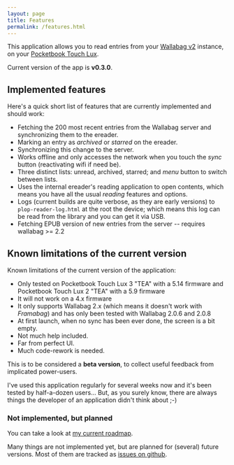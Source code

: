 ```yaml
---
layout: page
title: Features
permalink: /features.html
---
```


This application allows you to read entries from your [Wallabag v2](https://www.wallabag.org/) instance, on your [Pocketbook Touch Lux](http://www.pocketbook-int.com/fr/products/pocketbook-touch-lux-3).

Current version of the app is **v0.3.0**.


## Implemented features

Here's a quick short list of features that are currently implemented and should work:

 * Fetching the 200 most recent entries from the Wallabag server and synchronizing them to the ereader.
 * Marking an entry as *archived* or *starred* on the ereader.
 * Synchronizing this change to the server.
 * Works offline and only accesses the network when you touch the *sync* button (reactivating wifi if need be).
 * Three distinct lists: unread, archived, starred; and *menu* button to switch between lists.
 * Uses the internal ereader's reading application to open contents, which means you have all the usual *reading* features and options.
 * Logs (current builds are quite verbose, as they are early versions) to `plop-reader-log.html` at the root the device; which means this log can be read from the library and you can get it via USB.
 * Fetching EPUB version of new entries from the server -- requires wallabag >= 2.2


## Known limitations of the current version

Known limitations of the current version of the application:

 * Only tested on Pocketbook Touch Lux 3 "TEA" with a 5.14 firmware and Pocketbook Touch Lux 2 "TEA" with a 5.9 firmware
 * It will not work on a 4.x firmware
 * It only supports Wallabag 2.x (which means it doesn't work with *Framabag*) and has only been tested with Wallabag 2.0.6 and 2.0.8
 * At first launch, when no sync has been ever done, the screen is a bit empty.
 * Not much help included.
 * Far from perfect UI.
 * Much code-rework is needed.

This is to be considered a **beta version**, to collect useful feedback from implicated power-users.

I've used this application regularly for several weeks now and it's been tested by half-a-dozen users... But, as you surely know, there are always things the developer of an application didn't think about ;-)


### Not implemented, but planned

You can take a look at [my current roadmap](/2016/09/23/roadmap-september-2016.html).

Many things are not implemented yet, but are planned for (several) future versions. Most of them are tracked as [issues on github](https://github.com/pmartin/plop-reader/issues).

